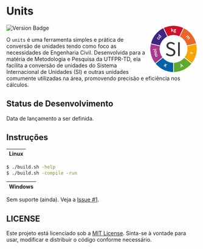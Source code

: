 # Units

<img align="right" width="128px" src="./assets/logo.png">

![Version Badge](https://img.shields.io/badge/version-v0.0.1--prealpha-darkred)

O `units` é uma ferramenta simples e prática de conversão de unidades tendo como foco as necessidades de Engenharia Civil. Desenvolvida para a matéria de Metodologia e Pesquisa da UTFPR-TD, ela facilita a conversão de unidades do Sistema Internacional de Unidades (SI) e outras unidades comumente utilizadas na área, promovendo precisão e eficiência nos cálculos.

## Status de Desenvolvimento

Data de lançamento a ser definida.

## Instruções

| Linux |
|:---:|

```bash
$ ./build.sh -help
$ ./build.sh -compile -run
```

| Windows |
|:---:|

Sem suporte (ainda). Veja a [Issue #1](https://github.com/alexandreboutrik/units/issues/1).

## LICENSE

Este projeto está licenciado sob a [MIT License](https://opensource.org/licenses/MIT). Sinta-se à vontade para usar, modificar e distribuir o código conforme necessário.
